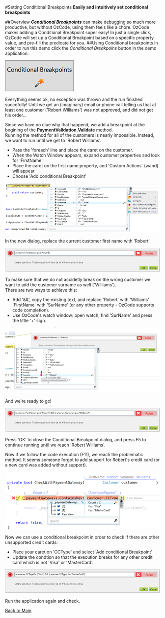 ﻿#Setting Conditional Breakpoints
**Easily and intuitively set conditional breakpoints**

##Overview
***Conditional Breakpoints*** can make debugging so much more productive, but without OzCode, using them feels like a chore. OzCode makes adding a Conditional Breakpoint super easy! In just a single click, OzCode will set up a Conditional Breakpoint based on a specific property value, and pre-fill the predicate for you.
##Using Conditional breakpoints
In order to run this demo click the _Conditional Breakpoins_ button in the demo application.  

![Conditional breakpoints button](Resources/ConditionalBreakpointsButton.PNG)

Everything seems ok, no exception was thrown and the run finished succefully!
Until we get an (imaginary) email or phone call telling us that at least one customer ('Robert Williams') was not approved, and did not get his order...

Since we have no clue why that happend, we add a breakpoint at the begining of the __PaymentValidation.Validate__ method.   
Running the method for all of the customers is nearly impossible. Instead, we want to run until we get to 'Robert Williams'.
* Pass the 'foreach' line and place the caret on the customer.   
* When the Watch Window appears, expand customer properties and look for 'FirstName'.
* Place the caret on the first name property, and 'Custom Actions' (wand) will appear
* Choose 'Add conditional Breakpoint'

![Custom actions](Resources/CustomActions.PNG)  
   
In the new dialog, replace the current customer first name with 'Robert'

![Conditional breakpoint FirstName](Resources/ConditionalBreakPoint1_1.PNG)

To make sure that we do not accidetly break on the wrong customer we want to add the customer surname as well ('Williams').  
There are two ways to achieve this: 
- Add '&&', copy the existing text, and replace 'Robert' with 'Williams' 'FirstName' with 'SurName' (or any other property - OzCode supports code completion).
- Use OzCode's watch window: open watch, find 'SurName' and press the little '+' sign.
 
 ![Conditional breakpoint Surname](Resources/ConditionalBreakPoint1_2.PNG)
 
And we're ready to go! 
 
 ![Conditional breakpoint](Resources/ConditionalBreakPoint1_3.PNG)
 
Press 'OK' to close the Conditional Breakpoint dialog, and press F5 to continue running until we reach 'Robert Williams'.  

Now if we follow the code execution  (F11), we reach the problematic method. It seems someone forgot to add support for Robert's credit card (or a new card was added without support).
 
 ![Bug found](Resources/problemFound.PNG)
 
 Now we can use a conditional breakpoint in order to check if there are other unsupported credit cards:
 - Place your caret on 'CCType' and select 'Add conditional Breakpoint'
 - Update the condtion so that the execution breaks for any other credit card which is not 'Visa' or 'MasterCard'.
 
 ![Conditionl breakpoint](Resources/conditionalBreakPoint2_1.PNG)
 
 Run the application again and check.
 
 [Back to Main](../../README.md)  
